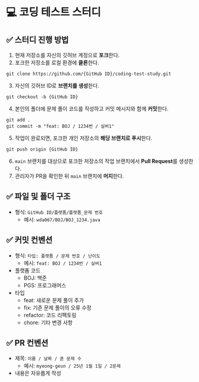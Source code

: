 # 💻 코딩 테스트 스터디

## ✅ 스터디 진행 방법

1. 현재 저장소를 자신의 깃허브 계정으로 **포크**한다.
2. 포크한 저장소를 로컬 환경에 **클론**한다.
```
git clone https://github.com/{GitHub ID}/coding-test-study.git
```
3. 자신의 깃허브 ID로 **브랜치를 생성**한다.
```
git checkout -b {GitHub ID}
```
4. 본인의 폴더에 문제 풀이 코드를 작성하고 커밋 메시지와 함께 **커밋**한다.
```
git add .
git commit -m "feat: BOJ / 1234번 / 실버1"
```
5. 작업이 완료되면, 포크한 개인 저장소의 **해당 브랜치로 푸시**한다.
```
git push origin {GitHub ID}
```
6. `main` 브랜치를 대상으로 포크한 저장소의 작업 브랜치에서 **Pull Request**를 생성한다.
7. 관리자가 PR을 확인한 뒤 `main` 브랜치에 **머지**한다.

## ✅ 파일 및 폴더 구조
- 형식: `GitHub ID/플랫폼/플랫폼_문제 번호`
  - 예시: `wda067/BOJ/BOJ_1234.java`

## ✅ 커밋 컨벤션
- 형식: `타입: 플랫폼 / 문제 번호 / 난이도`
  - 예시: `feat: BOJ / 1234번 / 실버1`
- 플랫폼 코드
  - BOJ: 백준
  - PGS: 프로그래머스
- 타입
  - feat: 새로운 문제 풀이 추가
  - fix: 기존 문제 풀이의 오류 수정
  - refactor: 코드 리팩토링
  - chore: 기타 변경 사항

## ✅ PR 컨벤션
- 제목: `이름 / 날짜 / 푼 문제 수`
  - 예시: `myeong-geun / 25년 1월 1일 / 2문제`
- 내용은 자유롭게 작성
